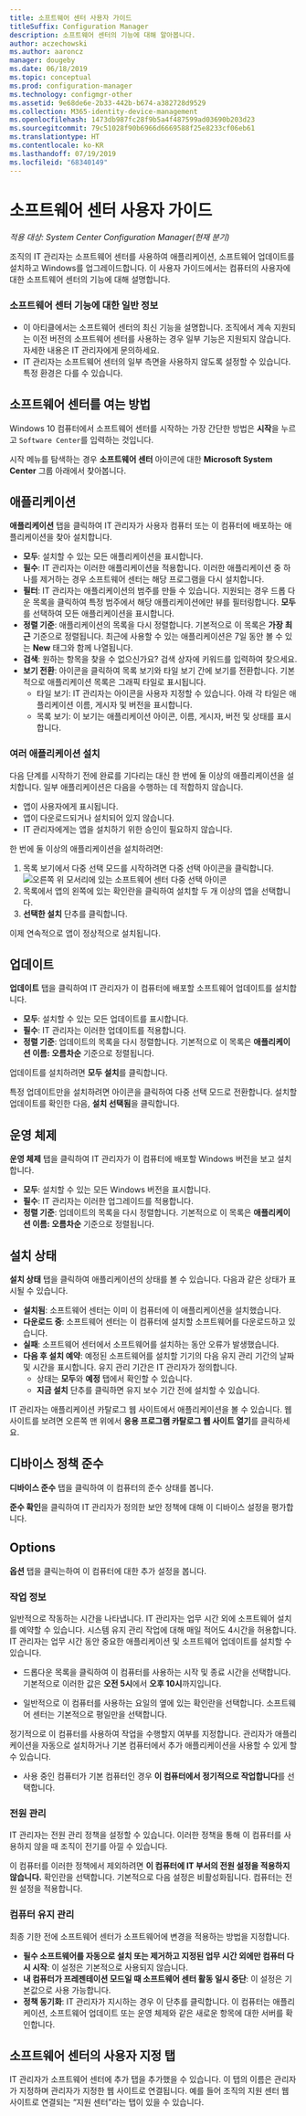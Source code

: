 ```yaml
---
title: 소프트웨어 센터 사용자 가이드
titleSuffix: Configuration Manager
description: 소프트웨어 센터의 기능에 대해 알아봅니다.
author: aczechowski
ms.author: aaroncz
manager: dougeby
ms.date: 06/18/2019
ms.topic: conceptual
ms.prod: configuration-manager
ms.technology: configmgr-other
ms.assetid: 9e68de6e-2b33-442b-b674-a382728d9529
ms.collection: M365-identity-device-management
ms.openlocfilehash: 1473db987fc28f9b5a4f487599ad03690b203d23
ms.sourcegitcommit: 79c51028f90b6966d6669588f25e8233cf06eb61
ms.translationtype: HT
ms.contentlocale: ko-KR
ms.lasthandoff: 07/19/2019
ms.locfileid: "68340149"
---
```

# <a name="software-center-user-guide"></a>소프트웨어 센터 사용자 가이드

*적용 대상: System Center Configuration Manager(현재 분기)*

조직의 IT 관리자는 소프트웨어 센터를 사용하여 애플리케이션, 소프트웨어 업데이트를 설치하고 Windows를 업그레이드합니다. 이 사용자 가이드에서는 컴퓨터의 사용자에 대한 소프트웨어 센터의 기능에 대해 설명합니다.

### <a name="general-notes-about-software-center-functionality"></a>소프트웨어 센터 기능에 대한 일반 정보
- 이 아티클에서는 소프트웨어 센터의 최신 기능을 설명합니다. 조직에서 계속 지원되는 이전 버전의 소프트웨어 센터를 사용하는 경우 일부 기능은 지원되지 않습니다. 자세한 내용은 IT 관리자에게 문의하세요.
- IT 관리자는 소프트웨어 센터의 일부 측면을 사용하지 않도록 설정할 수 있습니다. 특정 환경은 다를 수 있습니다.
<!-- - Your IT admin may change the color of Software Center, and add your organization's logo. The images in this article show the default experience. -->



## <a name="how-to-open-software-center"></a>소프트웨어 센터를 여는 방법

Windows 10 컴퓨터에서 소프트웨어 센터를 시작하는 가장 간단한 방법은 **시작**을 누르고 `Software Center`를 입력하는 것입니다. 

시작 메뉴를 탐색하는 경우 **소프트웨어 센터** 아이콘에 대한 **Microsoft System Center** 그룹 아래에서 찾아봅니다.



## <a name="applications"></a>애플리케이션

**애플리케이션** 탭을 클릭하여 IT 관리자가 사용자 컴퓨터 또는 이 컴퓨터에 배포하는 애플리케이션을 찾아 설치합니다.
- **모두**: 설치할 수 있는 모든 애플리케이션을 표시합니다.
- **필수**: IT 관리자는 이러한 애플리케이션을 적용합니다. 이러한 애플리케이션 중 하나를 제거하는 경우 소프트웨어 센터는 해당 프로그램을 다시 설치합니다.
- **필터**: IT 관리자는 애플리케이션의 범주를 만들 수 있습니다. 지원되는 경우 드롭 다운 목록을 클릭하여 특정 범주에서 해당 애플리케이션에만 뷰를 필터링합니다. **모두**를 선택하여 모든 애플리케이션을 표시합니다.
- **정렬 기준**: 애플리케이션의 목록을 다시 정렬합니다. 기본적으로 이 목록은 **가장 최근** 기준으로 정렬됩니다. 최근에 사용할 수 있는 애플리케이션은 7일 동안 볼 수 있는 **New** 태그와 함께 나열됩니다.
- **검색**: 원하는 항목을 찾을 수 없으신가요? 검색 상자에 키워드를 입력하여 찾으세요.
- **보기 전환**: 아이콘을 클릭하여 목록 보기와 타일 보기 간에 보기를 전환합니다. 기본적으로 애플리케이션 목록은 그래픽 타일로 표시됩니다. 
  - 타일 보기: IT 관리자는 아이콘을 사용자 지정할 수 있습니다. 아래 각 타일은 애플리케이션 이름, 게시자 및 버전을 표시합니다. 
  - 목록 보기: 이 보기는 애플리케이션 아이콘, 이름, 게시자, 버전 및 상태를 표시합니다. 


### <a name="install-multiple-applications"></a>여러 애플리케이션 설치 
<!-- 1357126 -->
다음 단계를 시작하기 전에 완료를 기다리는 대신 한 번에 둘 이상의 애플리케이션을 설치합니다. 일부 애플리케이션은 다음을 수행하는 데 적합하지 않습니다.
- 앱이 사용자에게 표시됩니다.
- 앱이 다운로드되거나 설치되어 있지 않습니다.
- IT 관리자에게는 앱을 설치하기 위한 승인이 필요하지 않습니다.

한 번에 둘 이상의 애플리케이션을 설치하려면:
 1. 목록 보기에서 다중 선택 모드를 시작하려면 다중 선택 아이콘을 클릭합니다. ![오른쪽 위 모서리에 있는](media/software-center-multi-select-apps.png) 소프트웨어 센터 다중 선택 아이콘
 2. 목록에서 앱의 왼쪽에 있는 확인란을 클릭하여 설치할 두 개 이상의 앱을 선택합니다.
 3. **선택한 설치** 단추를 클릭합니다.

이제 연속적으로 앱이 정상적으로 설치됩니다.




## <a name="updates"></a>업데이트

**업데이트** 탭을 클릭하여 IT 관리자가 이 컴퓨터에 배포할 소프트웨어 업데이트를 설치합니다.  
- **모두**: 설치할 수 있는 모든 업데이트를 표시합니다.
- **필수**: IT 관리자는 이러한 업데이트를 적용합니다.
- **정렬 기준**: 업데이트의 목록을 다시 정렬합니다. 기본적으로 이 목록은 **애플리케이션 이름: 오름차순** 기준으로 정렬됩니다.

업데이트를 설치하려면 **모두 설치**를 클릭합니다.

특정 업데이트만을 설치하려면 아이콘을 클릭하여 다중 선택 모드로 전환합니다. 설치할 업데이트를 확인한 다음, **설치 선택됨**을 클릭합니다.



## <a name="operating-systems"></a>운영 체제

**운영 체제** 탭을 클릭하여 IT 관리자가 이 컴퓨터에 배포할 Windows 버전을 보고 설치합니다.  
- **모두**: 설치할 수 있는 모든 Windows 버전을 표시합니다.
- **필수**: IT 관리자는 이러한 업그레이드를 적용합니다.
- **정렬 기준**: 업데이트의 목록을 다시 정렬합니다. 기본적으로 이 목록은 **애플리케이션 이름: 오름차순** 기준으로 정렬됩니다.



## <a name="installation-status"></a>설치 상태

**설치 상태** 탭을 클릭하여 애플리케이션의 상태를 볼 수 있습니다. 다음과 같은 상태가 표시될 수 있습니다.
- **설치됨**: 소프트웨어 센터는 이미 이 컴퓨터에 이 애플리케이션을 설치했습니다.
- **다운로드 중**: 소프트웨어 센터는 이 컴퓨터에 설치할 소프트웨어를 다운로드하고 있습니다.
- **실패**: 소프트웨어 센터에서 소프트웨어를 설치하는 동안 오류가 발생했습니다.
- **다음 후 설치 예약**: 예정된 소프트웨어를 설치할 기기의 다음 유지 관리 기간의 날짜 및 시간을 표시합니다. 유지 관리 기간은 IT 관리자가 정의합니다.<!--1358131-->
    - 상태는 **모두**와 **예정** 탭에서 확인할 수 있습니다. 
    - **지금 설치** 단추를 클릭하면 유지 보수 기간 전에 설치할 수 있습니다. 

IT 관리자는 애플리케이션 카탈로그 웹 사이트에서 애플리케이션을 볼 수 있습니다. 웹 사이트를 보려면 오른쪽 맨 위에서 **응용 프로그램 카탈로그 웹 사이트 열기**를 클릭하세요. <!--1358214-->

## <a name="device-compliance"></a>디바이스 정책 준수

**디바이스 준수** 탭을 클릭하여 이 컴퓨터의 준수 상태를 봅니다.

**준수 확인**을 클릭하여 IT 관리자가 정의한 보안 정책에 대해 이 디바이스 설정을 평가합니다.



## <a name="options"></a>Options

**옵션** 탭을 클릭는하여 이 컴퓨터에 대한 추가 설정을 봅니다.

### <a name="work-information"></a>작업 정보

일반적으로 작동하는 시간을 나타냅니다. IT 관리자는 업무 시간 외에 소프트웨어 설치를 예약할 수 있습니다. 시스템 유지 관리 작업에 대해 매일 적어도 4시간을 허용합니다. IT 관리자는 업무 시간 동안 중요한 애플리케이션 및 소프트웨어 업데이트를 설치할 수 있습니다.

- 드롭다운 목록을 클릭하여 이 컴퓨터를 사용하는 시작 및 종료 시간을 선택합니다. 기본적으로 이러한 값은 **오전 5시**에서 **오후 10시**까지입니다.

- 일반적으로 이 컴퓨터를 사용하는 요일의 옆에 있는 확인란을 선택합니다. 소프트웨어 센터는 기본적으로 평일만을 선택합니다.  

정기적으로 이 컴퓨터를 사용하여 작업을 수행할지 여부를 지정합니다. 관리자가 애플리케이션을 자동으로 설치하거나 기본 컴퓨터에서 추가 애플리케이션을 사용할 수 있게 할 수 있습니다. <!--3485366-->

- 사용 중인 컴퓨터가 기본 컴퓨터인 경우 **이 컴퓨터에서 정기적으로 작업합니다**를 선택합니다.


### <a name="power-management"></a>전원 관리

IT 관리자는 전원 관리 정책을 설정할 수 있습니다. 이러한 정책을 통해 이 컴퓨터를 사용하지 않을 때 조직이 전기를 아낄 수 있습니다. 

이 컴퓨터를 이러한 정책에서 제외하려면 **이 컴퓨터에 IT 부서의 전원 설정을 적용하지 않습니다.** 확인란을 선택합니다. 기본적으로 다음 설정은 비활성화됩니다. 컴퓨터는 전원 설정을 적용합니다. 


### <a name="computer-maintenance"></a>컴퓨터 유지 관리

최종 기한 전에 소프트웨어 센터가 소프트웨어에 변경을 적용하는 방법을 지정합니다.
- **필수 소프트웨어를 자동으로 설치 또는 제거하고 지정된 업무 시간 외에만 컴퓨터 다시 시작**: 이 설정은 기본적으로 사용되지 않습니다.
- **내 컴퓨터가 프레젠테이션 모드일 때 소프트웨어 센터 활동 일시 중단**: 이 설정은 기본값으로 사용 가능합니다.
- **정책 동기화**: IT 관리자가 지시하는 경우 이 단추를 클릭합니다. 이 컴퓨터는 애플리케이션, 소프트웨어 업데이트 또는 운영 체제와 같은 새로운 항목에 대한 서버를 확인합니다.

## <a name="custom-tab-in-software-center"></a>소프트웨어 센터의 사용자 지정 탭
IT 관리자가 소프트웨어 센터에 추가 탭을 추가했을 수 있습니다. 이 탭의 이름은 관리자가 지정하며 관리자가 지정한 웹 사이트로 연결됩니다. 예를 들어 조직의 지원 센터 웹 사이트로 연결되는 “지원 센터”라는 탭이 있을 수 있습니다. <!--1358132-->
